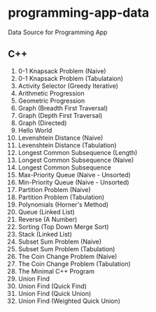 # programming-app-data
Data Source for Programming App

## C++

1. 0-1 Knapsack Problem (Naive)
1. 0-1 Knapsack Problem (Tabulataion)
1. Activity Selector (Greedy Iterative)
1. Arithmetic Progression
1. Geometric Progression
1. Graph (Breadth First Traversal)
1. Graph (Depth First  Traversal)
1. Graph (Directed)
1. Hello World
1. Levenshtein Distance (Naive)
1. Levenshtein Distance (Tabulation)
1. Longest Common Subsequence (Length)
1. Longest Common Subsequence (Naive)
1. Longest Common Subsequence
1. Max-Priority Queue (Naive - Unsorted)
1. Min-Priority Queue (Naive - Unsorted)
1. Partition Problem (Naive)
1. Partition Problem (Tabulation)
1. Polynomials (Horner's Method)
1. Queue (Linked List)
1. Reverse (A Number)
1. Sorting (Top Down Merge Sort)
1. Stack (Linked List)
1. Subset Sum Problem (Naive)
1. Subset Sum Problem (Tabulation)
1. The Coin Change Problem (Naive)
1. The Coin Change Problem (Tabulation)
1. The Minimal C++ Program
1. Union Find
1. Union Find (Quick Find)
1. Union Find (Quick Union)
1. Union Find (Weighted Quick Union)